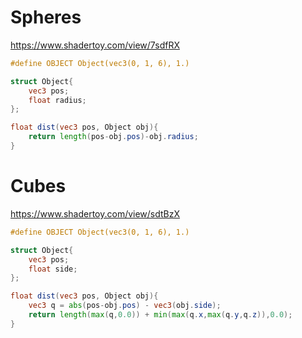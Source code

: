# Spheres

https://www.shadertoy.com/view/7sdfRX
```glsl
#define OBJECT Object(vec3(0, 1, 6), 1.)

struct Object{
    vec3 pos;
    float radius;
};

float dist(vec3 pos, Object obj){
    return length(pos-obj.pos)-obj.radius;
}
```

# Cubes

https://www.shadertoy.com/view/sdtBzX
```glsl
#define OBJECT Object(vec3(0, 1, 6), 1.)

struct Object{
    vec3 pos;
    float side;
};

float dist(vec3 pos, Object obj){
    vec3 q = abs(pos-obj.pos) - vec3(obj.side);
    return length(max(q,0.0)) + min(max(q.x,max(q.y,q.z)),0.0);
}
```
